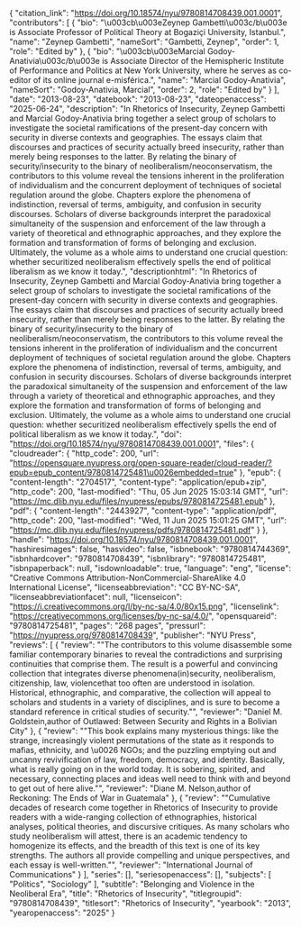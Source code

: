 {
   "citation_link": "https://doi.org/10.18574/nyu/9780814708439.001.0001",
   "contributors": [
     {
       "bio": "\u003cb\u003eZeynep Gambetti\u003c/b\u003e is Associate Professor of Political Theory at Bogaziçi University, Istanbul.",
       "name": "Zeynep Gambetti",
       "nameSort": "Gambetti, Zeynep",
       "order": 1,
       "role": "Edited by"
     },
     {
       "bio": "\u003cb\u003eMarcial Godoy-Anativia\u003c/b\u003e is Associate Director of the Hemispheric Institute of Performance and Politics at New York University, where he serves as co-editor of its online journal e-misférica.",
       "name": "Marcial Godoy-Anativia",
       "nameSort": "Godoy-Anativia, Marcial",
       "order": 2,
       "role": "Edited by"
     }
   ],
   "date": "2013-08-23",
   "datebook": "2013-08-23",
   "dateopenaccess": "2025-06-24",
   "description": "In Rhetorics of Insecurity, Zeynep Gambetti and Marcial Godoy-Anativia bring together a select group of scholars to investigate the societal ramifications of the present-day concern with security in diverse contexts and geographies. The essays claim that discourses and practices of security actually breed insecurity, rather than merely being responses to the latter. By relating the binary of security/insecurity to the binary of neoliberalism/neoconservatism, the contributors to this volume reveal the tensions inherent in the proliferation of individualism and the concurrent deployment of techniques of societal regulation around the globe. Chapters explore the phenomena of indistinction, reversal of terms, ambiguity, and confusion in security discourses. Scholars of diverse backgrounds interpret the paradoxical simultaneity of the suspension and enforcement of the law through a variety of theoretical and ethnographic approaches, and they explore the formation and transformation of forms of belonging and exclusion. Ultimately, the volume as a whole aims to understand one crucial question: whether securitized neoliberalism effectively spells the end of political liberalism as we know it today.",
   "descriptionhtml": "In Rhetorics of Insecurity, Zeynep Gambetti and Marcial Godoy-Anativia bring together a select group of scholars to investigate the societal ramifications of the present-day concern with security in diverse contexts and geographies. The essays claim that discourses and practices of security actually breed insecurity, rather than merely being responses to the latter. By relating the binary of security/insecurity to the binary of neoliberalism/neoconservatism, the contributors to this volume reveal the tensions inherent in the proliferation of individualism and the concurrent deployment of techniques of societal regulation around the globe. Chapters explore the phenomena of indistinction, reversal of terms, ambiguity, and confusion in security discourses. Scholars of diverse backgrounds interpret the paradoxical simultaneity of the suspension and enforcement of the law through a variety of theoretical and ethnographic approaches, and they explore the formation and transformation of forms of belonging and exclusion. Ultimately, the volume as a whole aims to understand one crucial question: whether securitized neoliberalism effectively spells the end of political liberalism as we know it today.",
   "doi": "https://doi.org/10.18574/nyu/9780814708439.001.0001",
   "files": {
     "cloudreader": {
       "http_code": 200,
       "url": "https://opensquare.nyupress.org/open-square-reader/cloud-reader/?epub=epub_content/9780814725481\u0026embedded=true"
     },
     "epub": {
       "content-length": "2704517",
       "content-type": "application/epub+zip",
       "http_code": 200,
       "last-modified": "Thu, 05 Jun 2025 15:03:14 GMT",
       "url": "https://mc.dlib.nyu.edu/files/nyupress/epubs/9780814725481.epub"
     },
     "pdf": {
       "content-length": "2443927",
       "content-type": "application/pdf",
       "http_code": 200,
       "last-modified": "Wed, 11 Jun 2025 15:01:25 GMT",
       "url": "https://mc.dlib.nyu.edu/files/nyupress/pdfs/9780814725481.pdf"
     }
   },
   "handle": "https://doi.org/10.18574/nyu/9780814708439.001.0001",
   "hashiresimages": false,
   "hasvideo": false,
   "isbnebook": "9780814744369",
   "isbnhardcover": "9780814708439",
   "isbnlibrary": "9780814725481",
   "isbnpaperback": null,
   "isdownloadable": true,
   "language": "eng",
   "license": "Creative Commons Attribution-NonCommercial-ShareAlike 4.0 International License",
   "licenseabbreviation": "CC BY-NC-SA",
   "licenseabbreviationfacet": null,
   "licenseicon": "https://i.creativecommons.org/l/by-nc-sa/4.0/80x15.png",
   "licenselink": "https://creativecommons.org/licenses/by-nc-sa/4.0/",
   "opensquareid": "9780814725481",
   "pages": "268 pages",
   "pressurl": "https://nyupress.org/9780814708439",
   "publisher": "NYU Press",
   "reviews": [
     {
       "review": "\"The contributors to this volume disassemble some familiar contemporary binaries to reveal the contradictions and surprising continuities that comprise them. The result is a powerful and convincing collection that integrates diverse phenomena(in)security, neoliberalism, citizenship, law, violencethat too often are understood in isolation. Historical, ethnographic, and comparative, the collection will appeal to scholars and students in a variety of disciplines, and is sure to become a standard reference in critical studies of security.\"",
       "reviewer": "Daniel M. Goldstein,author of Outlawed: Between Security and Rights in a Bolivian City"
     },
     {
       "review": "\"This book explains many mysterious things: like the strange, increasingly violent permutations of the state as it responds to mafias, ethnicity, and \u0026 NGOs; and the puzzling emptying out and uncanny revivification of law, freedom, democracy, and identity.  Basically, what is really going on in the world today. It is sobering, spirited, and necessary, connecting places and ideas well need to think with and beyond to get out of here alive.\"",
       "reviewer": "Diane M. Nelson,author of Reckoning: The Ends of War in Guatemala"
     },
     {
       "review": "\"Cumulative decades of research come together in Rhetorics of Insecurity to provide readers with a wide-ranging collection of ethnographies, historical analyses, political theories, and discursive critiques. As many scholars who study neoliberalism will attest, there is an academic tendency to homogenize its effects, and the breadth of this text is one of its key strengths. The authors all provide compelling and unique perspectives, and each essay is well-written.\"",
       "reviewer": "International Journal of Communications"
     }
   ],
   "series": [],
   "seriesopenaccess": [],
   "subjects": [
     "Politics",
     "Sociology"
   ],
   "subtitle": "Belonging and Violence in the Neoliberal Era",
   "title": "Rhetorics of Insecurity",
   "titlegroupid": "9780814708439",
   "titlesort": "Rhetorics of Insecurity",
   "yearbook": "2013",
   "yearopenaccess": "2025"
 }
